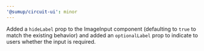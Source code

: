 ```yaml
---
'@sumup/circuit-ui': minor
---
```


Added a `hideLabel` prop to the ImageInput component (defaulting to `true` to match the existing behavior) and added an `optionalLabel` prop to indicate to users whether the input is required.
